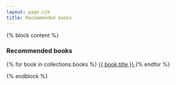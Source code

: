 ```yaml
---
layout: page.njk
title: Recommended books
---
```


{% block content %}
<h3 class="no-mt">Recommended books</h3>

<div reversed class="flex flex-wrap">
  {% for book in collections.books %}
    <a href="{{ book.url }}" class="post-link flex-item pad-half book">
      {{ book.title }}
    </a>
  {% endfor %}
</div>

{% endblock %}